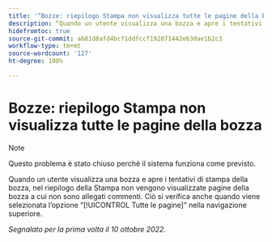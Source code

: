 ```yaml
---
title: '“Bozze: riepilogo Stampa non visualizza tutte le pagine della bozza”'
description: “Quando un utente visualizza una bozza e apre i tentativi di stampa della bozza, nel riepilogo della Stampa non vengono visualizzate le pagine della bozza a cui non sono allegati commenti. Ciò si verifica anche quando l’opzione Tutte le pagine è selezionata nella navigazione superiore.”
hidefromtoc: true
source-git-commit: a681d8afd4bcf1ddfccf192871442e63dae1b2c3
workflow-type: tm+mt
source-wordcount: '127'
ht-degree: 100%

---
```



# Bozze: riepilogo Stampa non visualizza tutte le pagine della bozza

<!--This article is on both WF and WFP TOCs-->

>[!NOTE]
>
>Questo problema è stato chiuso perché il sistema funziona come previsto.

Quando un utente visualizza una bozza e apre i tentativi di stampa della bozza, nel riepilogo della Stampa non vengono visualizzate pagine della bozza a cui non sono allegati commenti. Ciò si verifica anche quando viene selezionata l’opzione “[!UICONTROL Tutte le pagine]” nella navigazione superiore.

_Segnalato per la prima volta il 10 ottobre 2022._

